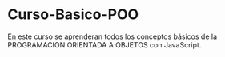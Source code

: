 # Curso-Basico-POO
En este curso se aprenderan todos los conceptos básicos de la PROGRAMACION ORIENTADA A OBJETOS con JavaScript.
